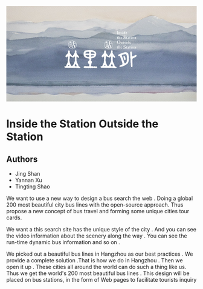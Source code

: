 ![封面图片](project_images/封面2.jpg)



# Inside the Station Outside the Station


## Authors
- Jing Shan
- Yannan Xu 
- Tingting Shao



We want to use a new way to design a bus search the web . Doing a global 200 most beautiful city bus lines with the open-source approach. Thus propose a new concept of bus travel and forming some unique cities tour cards.


We want a this search site has the unique style of the city . And you can see the video information about the scenery along the way . You can see the run-time dynamic bus information and so on .


We picked out a beautiful bus lines in Hangzhou as our best practices . We provide a complete solution .That is how we do in Hangzhou . Then we open it up . These cities all around the world can do such a thing like us. Thus we get the world's 200 most beautiful bus lines .
This design will be placed on bus stations, in the form of Web pages to facilitate tourists inquiry







